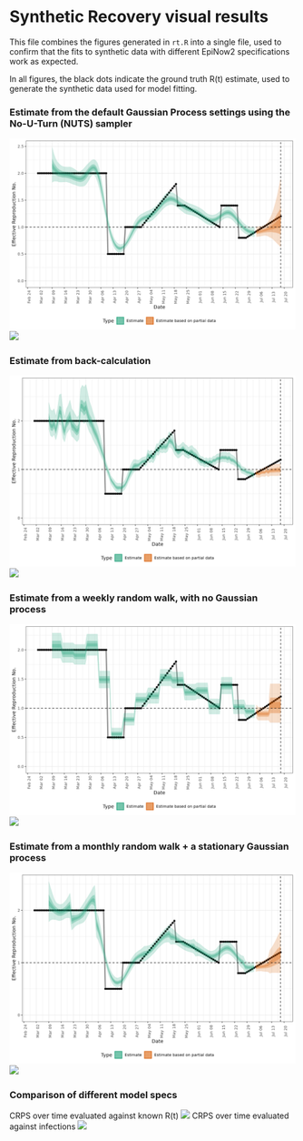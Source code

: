 # Synthetic Recovery visual results

This file combines the figures generated in `rt.R` into a single file, used to 
confirm that the fits to synthetic data with different EpiNow2
specifications work as expected. 

In all figures, the black dots indicate the ground truth R(t) estimate, used to 
generate the synthetic data used for model fitting. 

### Estimate from the default Gaussian Process settings using the No-U-Turn (NUTS) sampler
![](./figs/rt_gp_nuts.png)
![](./figs/inf_gp_nuts.png)

### Estimate from back-calculation
![](./figs/rt_backcalc_nuts.png)
![](./figs/inf_backcalc_nuts.png)

### Estimate from a weekly random walk, with no Gaussian process
![](./figs/rt_weekly_rw_nuts.png)
![](./figs/inf_weekly_rw_nuts.png)

### Estimate from a monthly random walk + a stationary Gaussian process
![](./figs/rt_gp_rw_nuts.png)
![](./figs/inf_gp_rw_nuts.png)


### Comparison of different model specs
CRPS over time evaluated against known R(t)
![](./figs/rt_CRPS.png)
CRPS over time evaluated against infections
![](./figs/inf_CRPS.png)

